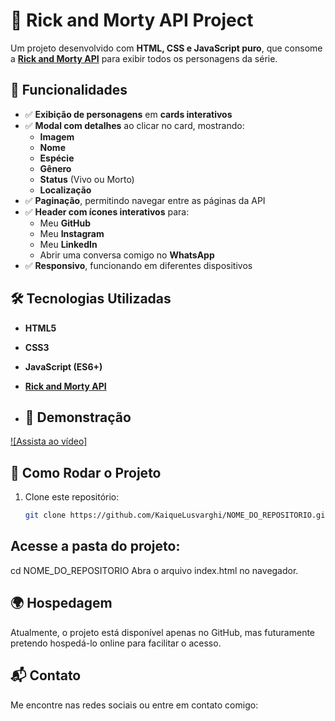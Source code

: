 # 🚀 Rick and Morty API Project

Um projeto desenvolvido com **HTML, CSS e JavaScript puro**, que consome a **[Rick and Morty API](https://rickandmortyapi.com/api/character?page=1)** para exibir todos os personagens da série.  

## 🌟 Funcionalidades

- ✅ **Exibição de personagens** em **cards interativos**
- ✅ **Modal com detalhes** ao clicar no card, mostrando:
  -  **Imagem**
  -  **Nome**
  -  **Espécie**
  -  **Gênero**
  -  **Status** (Vivo ou Morto)
  -  **Localização**
- ✅ **Paginação**, permitindo navegar entre as páginas da API
- ✅ **Header com ícones interativos** para:
  -  Meu **GitHub**
  -  Meu **Instagram**
  -  Meu **LinkedIn**
  -  Abrir uma conversa comigo no **WhatsApp**
- ✅ **Responsivo**, funcionando em diferentes dispositivos  
  

## 🛠️ Tecnologias Utilizadas

- **HTML5**
- **CSS3**
- **JavaScript (ES6+)**
- **[Rick and Morty API](https://rickandmortyapi.com/api/character?page=1)**

- ## 🎥 Demonstração

[![Assista ao vídeo]](https://youtu.be/_TUjY9rdjRk)  


## 🚀 Como Rodar o Projeto

1. Clone este repositório:  
   ```bash
   git clone https://github.com/KaiqueLusvarghi/NOME_DO_REPOSITORIO.git
   
## Acesse a pasta do projeto:
cd NOME_DO_REPOSITORIO
Abra o arquivo index.html no navegador.

## 🌍 Hospedagem
Atualmente, o projeto está disponível apenas no GitHub, mas futuramente pretendo hospedá-lo online para facilitar o acesso.

## 📬 Contato
Me encontre nas redes sociais ou entre em contato comigo:
